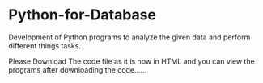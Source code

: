 # Python-for-Database
Development of Python programs to analyze the given data and perform different things tasks.


Please Download The code file as it is now in HTML and you can view the programs after downloading the code......
